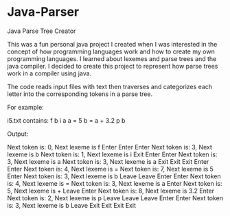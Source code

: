 # Java-Parser
Java Parse Tree Creator 

This was a fun personal java project I created when I was interested in the concept of how programming languages work and how to create my own programming languages.
I learned about lexemes and parse trees and the java compiler. I decided to create this project to represent how parse trees work in a compiler using java.

The code reads input files with text then traverses and categorizes each letter into the corresponding tokens in a parse tree. 

For example: 

i5.txt contains: f b i a a = 5 b = a + 3.2 p b

Output: 

Next token is: 0, Next lexeme is f
Enter <Prog>
Enter <Dcls>
Enter <Dcl>
Next token is: 3, Next lexeme is b
Next token is: 1, Next lexeme is i
Exit <Dcl>
Enter <Dcls>
Enter <Dcl>
Next token is: 3, Next lexeme is a
Next token is: 3, Next lexeme is a
Exit <Dcl>
Exit <Dcls>
Exit <Dcls>
Enter <Stmts>
Enter <Stmt>
Next token is: 4, Next lexeme is =
Next token is: 7, Next lexeme is 5
Enter <Val>
Next token is: 3, Next lexeme is b
Leave <Val>
Leave <Stmt>
Enter <Stmts>
Enter <Stmt>
Next token is: 4, Next lexeme is =
Next token is: 3, Next lexeme is a
Enter <Val>
Next token is: 5, Next lexeme is +
Leave <Val>
Enter <Expr>
Next token is: 8, Next lexeme is 3.2
Enter <Val>
Next token is: 2, Next lexeme is p
Leave <Val>
Leave <Expr>
Leave <Stmt>
Enter <Stmts>
Enter <Stmt>
Next token is: 3, Next lexeme is b
Leave <Stmt>
Exit <Stmts>
Exit <Stmts>
Exit <Stmts>
Exit <Prog>
